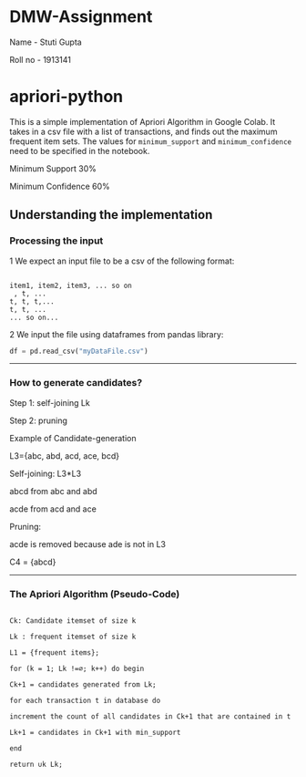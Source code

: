 # DMW-Assignment

Name - Stuti Gupta

Roll no - 1913141


# apriori-python
This is a simple implementation of Apriori Algorithm in Google Colab. It takes in a csv file with a list of transactions, and finds out the maximum frequent item sets. The values for `minimum_support` and `minimum_confidence` need to be specified in the notebook.

Minimum Support 30%

Minimum Confidence 60%

## Understanding the implementation

### Processing the input
1 We expect an input file to be a csv of the following format:
```csv

item1, item2, item3, ... so on
 , t, ...
t, t, t,...
t, t, ...
... so on...

```
2 We input the file using dataframes from pandas library:

```python
df = pd.read_csv("myDataFile.csv")
```
---
### How to generate candidates?

Step 1: self-joining Lk

Step 2: pruning

Example of Candidate-generation

L3={abc, abd, acd, ace, bcd}

Self-joining: L3*L3

abcd from abc and abd

acde from acd and ace

Pruning:

acde is removed because ade is not in L3

C4 = {abcd}

---
### The Apriori Algorithm (Pseudo-Code)

```

Ck: Candidate itemset of size k

Lk : frequent itemset of size k

L1 = {frequent items};

for (k = 1; Lk !=∅; k++) do begin

Ck+1 = candidates generated from Lk;

for each transaction t in database do

increment the count of all candidates in Ck+1 that are contained in t

Lk+1 = candidates in Ck+1 with min_support

end

return ∪k Lk;
